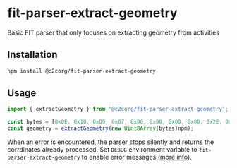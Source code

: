 # fit-parser-extract-geometry

Basic FIT parser that only focuses on extracting geometry from activities

## Installation

```sh
npm install @c2corg/fit-parser-extract-geometry
```

## Usage

```ts
import { extractGeometry } from '@c2corg/fit-parser-extract-geometry';

const bytes = [0x0E, 0x10, 0xD9, 0x07, 0x00, 0x00, 0x00, 0x00, 0x2E, 0x46, 0x49, 0x54, 0x91, 0x33, 0x00, 0x00];
const geometry = extractGeometry(new Uint8Array(bytes)npm);
```

When an error is encountered, the parser stops silently and returns the corrdinates already processed. Set `DEBUG` environment variable to `fit-parser-extract-geometry` to enable error messages ([more info](https://github.com/debug-js/debug)).
